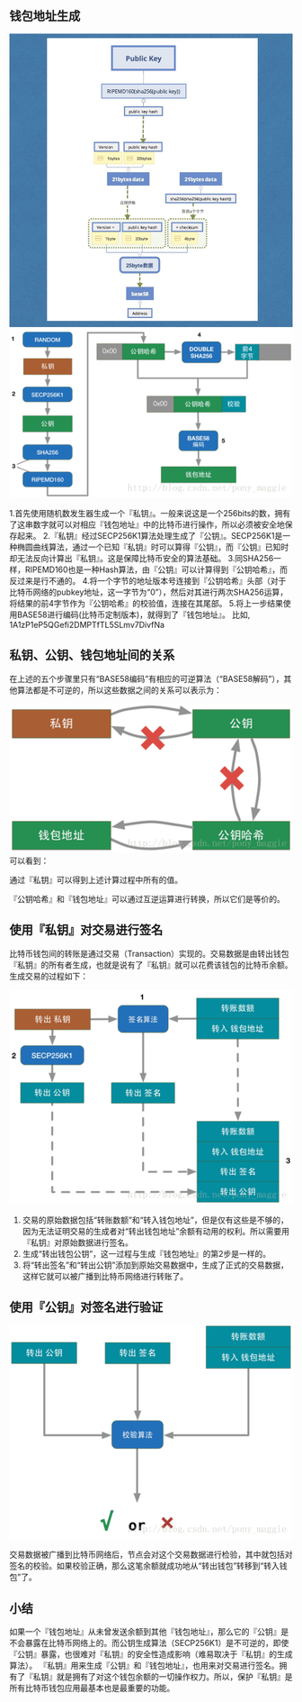 ## 钱包地址生成

![image-20180905080912905](assets/0069RVTdly1fuycezuiduj310a11itv3.jpg)
![img](assets/20170202201933416.png)

1.首先使用随机数发生器生成一个『私钥』。一般来说这是一个256bits的数，拥有了这串数字就可以对相应『钱包地址』中的比特币进行操作，所以必须被安全地保存起来。
2.『私钥』经过SECP256K1算法处理生成了『公钥』。SECP256K1是一种椭圆曲线算法，通过一个已知『私钥』时可以算得『公钥』，而『公钥』已知时却无法反向计算出『私钥』。这是保障比特币安全的算法基础。
3.同SHA256一样，RIPEMD160也是一种Hash算法，由『公钥』可以计算得到『公钥哈希』，而反过来是行不通的。
4.将一个字节的地址版本号连接到『公钥哈希』头部（对于比特币网络的pubkey地址，这一字节为“0”），然后对其进行两次SHA256运算，将结果的前4字节作为『公钥哈希』的校验值，连接在其尾部。
5.将上一步结果使用BASE58进行编码(比特币定制版本)，就得到了『钱包地址』。 
比如, 1A1zP1eP5QGefi2DMPTfTL5SLmv7DivfNa

## 私钥、公钥、钱包地址间的关系

在上述的五个步骤里只有“BASE58编码”有相应的可逆算法（“BASE58解码”），其他算法都是不可逆的，所以这些数据之间的关系可以表示为：

![img](assets/20170202202010869.png)
可以看到：

通过『私钥』可以得到上述计算过程中所有的值。 

『公钥哈希』和『钱包地址』可以通过互逆运算进行转换，所以它们是等价的。

## 使用『私钥』对交易进行签名

比特币钱包间的转账是通过交易（Transaction）实现的。交易数据是由转出钱包『私钥』的所有者生成，也就是说有了『私钥』就可以花费该钱包的比特币余额。生成交易的过程如下：

![这里写图片描述](assets/20170202202106666.png)

1. 交易的原始数据包括“转账数额”和“转入钱包地址”，但是仅有这些是不够的，因为无法证明交易的生成者对“转出钱包地址”余额有动用的权利。所以需要用『私钥』对原始数据进行签名。
2. 生成“转出钱包公钥”，这一过程与生成『钱包地址』的第2步是一样的。
3. 将“转出签名”和“转出公钥”添加到原始交易数据中，生成了正式的交易数据，这样它就可以被广播到比特币网络进行转账了。

## 使用『公钥』对签名进行验证

![这里写图片描述](assets/20170202202119758.png)

交易数据被广播到比特币网络后，节点会对这个交易数据进行检验，其中就包括对签名的校验。如果校验正确，那么这笔余额就成功地从“转出钱包”转移到“转入钱包”了。

## 小结

如果一个『钱包地址』从未曾发送余额到其他『钱包地址』，那么它的『公钥』是不会暴露在比特币网络上的。而公钥生成算法（SECP256K1）是不可逆的，即使『公钥』暴露，也很难对『私钥』的安全性造成影响（难易取决于『私钥』的生成算法）。 
『私钥』用来生成『公钥』和『钱包地址』，也用来对交易进行签名。拥有了『私钥』就是拥有了对这个钱包余额的一切操作权力。所以，保护『私钥』是所有比特币钱包应用最基本也是最重要的功能。 



